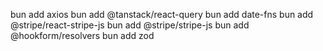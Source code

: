 bun add axios
bun add @tanstack/react-query
bun add date-fns
bun add @stripe/react-stripe-js
bun add @stripe/stripe-js
bun add @hookform/resolvers
bun add zod
